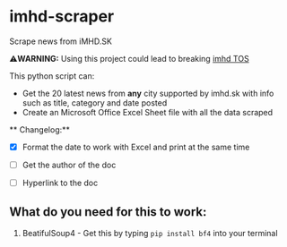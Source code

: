 # imhd-scraper
Scrape news from iMHD.SK

:warning:**WARNING:** Using this project could lead to breaking [imhd TOS](https://imhd.sk/ba/doc/sk/10260/Podmienky-pou%C5%BE%C3%ADvania)

This python script can:
- Get the 20 latest news from **any** city supported by imhd.sk with info such as title, category and date posted
- Create an Microsoft Office Excel Sheet file with all the data scraped

** Changelog:**
- [x] Format the date to work with Excel and print at the same time
- [ ] Get the author of the doc
- [ ] Hyperlink to the doc


## What do you need for this to work:
1. BeatifulSoup4 - Get this by typing `pip install bf4` into your terminal
